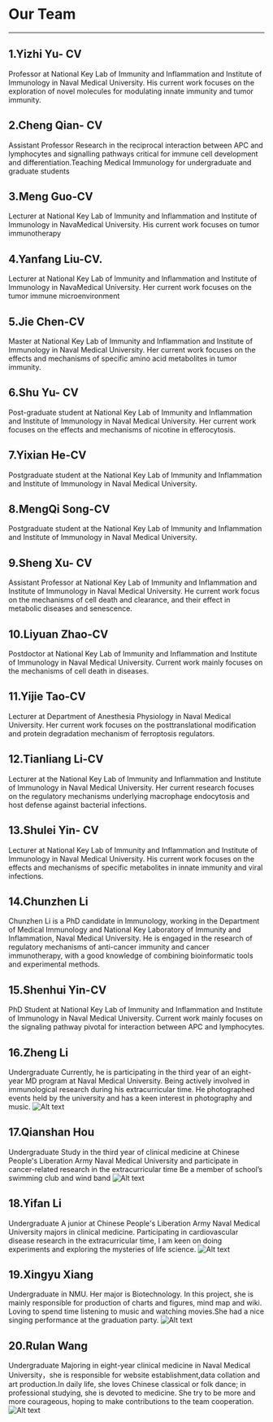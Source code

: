 # __Our Team__

***

## 1.Yizhi Yu- CV 
Professor at National Key Lab of Immunity and Inflammation and Institute of Immunology in Naval Medical University. His current work focuses on the exploration of novel molecules for modulating innate immunity and tumor immunity.

## 2.Cheng Qian- CV 
Assistant Professor
Research in the reciprocal interaction between APC and lymphocytes and signalling pathways critical for immune cell development and differentiation.Teaching Medical Immunology for undergraduate and graduate students

## 3.Meng Guo-CV
Lecturer at National Key Lab of lmmunity and lnflammation and lnstitute of lmmunology in NavaMedical University. His current work focuses on tumor immunotherapy

## 4.Yanfang Liu-CV. 
Lecturer at National Key Lab of lmmunity and lnflammation and lnstitute of lmmunology in NavaMedical University. Her current work focuses on the tumor immune microenvironment

## 5.Jie Chen-CV 
Master at National Key Lab of Immunity and Inflammation and Institute of Immunology in Naval Medical University. Her current work focuses on the effects and mechanisms of specific amino acid metabolites in tumor immunity.

## 6.Shu Yu- CV 
Post-graduate student at National Key Lab of Immunity and Inflammation and Institute of Immunology in Naval Medical University. Her current work focuses on the effects and mechanisms of nicotine in efferocytosis.

## 7.Yixian He-CV
Postgraduate student at the National Key Lab of Immunity and Inflammation and Institute of Immunology in Naval Medical University.

## 8.MengQi Song-CV
Postgraduate student at the National Key Lab of Immunity and Inflammation and Institute of Immunology in Naval Medical University.

## 9.Sheng Xu- CV 
Assistant Professor at National Key Lab of Immunity and Inflammation and Institute of Immunology in Naval Medical University. He current work focus on the mechanisms of cell death and clearance, and their effect in metabolic diseases and senescence.  

## 10.Liyuan Zhao-CV
Postdoctor at National Key Lab of Immunity and Inflammation and Institute of Immunology in Naval Medical University. Current work mainly focuses on the mechanisms of cell death in diseases.

## 11.Yijie Tao-CV
Lecturer at Department of Anesthesia Physiology in Naval Medical University. Her current work focuses on the posttranslational modification and protein degradation mechanism of ferroptosis regulators.

## 12.Tianliang Li-CV
Lecturer at the National Key Lab of Immunity and Inflammation and Institute of Immunology in Naval Medical University. Her current research focuses on the regulatory mechanisms underlying macrophage endocytosis and host defense against bacterial infections. 

## 13.Shulei Yin- CV 
Lecturer at National Key Lab of Immunity and Inflammation and Institute of Immunology in Naval Medical University. His current work focuses on the effects and mechanisms of specific metabolites in innate immunity and viral infections.

## 14.Chunzhen Li
Chunzhen Li is a PhD candidate in Immunology, working in the Department of Medical Immunology and National Key Laboratory of Immunity and Inflammation, Naval Medical University. He is engaged in the research of regulatory mechanisms of anti-cancer immunity and cancer immunotherapy, with a good knowledge of combining bioinformatic tools and experimental methods.

## 15.Shenhui Yin-CV
PhD Student at National Key Lab of Immunity and Inflammation and Institute of Immunology in Naval Medical University. 
Current work mainly focuses on the signaling pathway pivotal for interaction between APC and lymphocytes.  

## 16.Zheng Li
Undergraduate 
Currently, he is participating in the third year of an eight-year MD program at Naval Medical University. Being actively involved in immunological research during his extracurricular time. He photographed events held by the university and has a keen interest in photography and music. 
![Alt text](<16.ZhengLi.jpeg>)

## 17.Qianshan Hou
Undergraduate
Study in the third year of clinical medicine at Chinese People's Liberation Army Naval Medical University and participate in cancer-related research in the extracurricular time
Be a member of school’s swimming club and wind band
![Alt text](<17.QianshanHou.jpeg>)

## 18.Yifan Li
Undergraduate
A junior at Chinese People's Liberation Army Naval Medical University majors in clinical medicine. Participating in cardiovascular disease research in the extracurricular time, I am keen on doing experiments and exploring the mysteries of life science.
![Alt text](<18.YifanLi.jpeg>)

## 19.Xingyu Xiang
Undergraduate in NMU. Her major is Biotechnology. In this project, she is mainly responsible for production of charts and figures, mind map and wiki. Loving to spend time listening to music and watching movies.She had a nice singing performance at the graduation party.
![Alt text](<19.XingyuXiang-1.jpeg>)

## 20.Rulan Wang
Undergraduate
Majoring in eight-year clinical medicine in Naval Medical University，she is responsible for website establishment,data collation and art production.In daily life, she loves Chinese classical or folk dance; in professional studying, she is devoted to medicine. She try to be more and more courageous, hoping to make contributions to the team cooperation.
![Alt text](<20.RulanWang-1.jpeg>)
